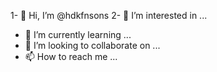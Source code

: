 1- 👋 Hi, I’m @hdkfnsons
2- 👀 I’m interested in ...
- 🌱 I’m currently learning ...
- 💞️ I’m looking to collaborate on ...
- 📫 How to reach me ...

<!---
hdkfnsons/hdkfnsons is a ✨ special ✨ repository because its `README.md` (this file) appears on your GitHub profile.
You can click the Preview link to take a look at your changes.
--->
